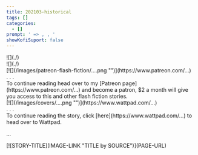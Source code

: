 ```yaml
---
title: 202103-historical
tags: []
categories:
  - []
prompt: ' => , , '
showKofiSuport: false
---
```

<!-- more --><div class="embedded-image-left">![](./)</div><div class="embedded-image-right">![](./)</div>

<div class="center">[![](/images/patreon-flash-fiction/....png "")](https://www.patreon.com/...)</div>



<div class="center story-ellipses">
.
.
.
</div><div>To continue reading head over to my [Patreon page](https://www.patreon.com/...) and become a patron, $2 a month will give you access to this and other flash fiction stories.</div>

<div class="center">[![](/images/covers/....png "")](https://www.wattpad.com/...)</div>



<div class="center story-ellipses">
.
.
.
</div><div>To continue reading the story, click [here](https://www.wattpad.com/...) to head over to Wattpad.</div>

...

<div class="center">[![STORY-TITLE](IMAGE-LINK "TITLE by SOURCE")](PAGE-URL)</div>